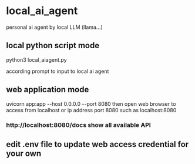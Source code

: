 # local_ai_agent
personal ai agent by local LLM (llama...)

## local python script mode
python3 local_aiagent.py

according prompt to input to local ai agent

## web application mode
uvicorn app:app --host 0.0.0.0 --port 8080
then open web browser to access from localhost or ip address port 8080
such as localhost:8080
### http://localhost:8080/docs show all available API

## edit .env file to update web access credential for your own
